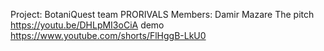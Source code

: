 Project: BotaniQuest
team PRORIVALS
Members: Damir Mazare
The pitch
https://youtu.be/DHLpMI3oCiA
demo
https://www.youtube.com/shorts/FlHggB-LkU0

